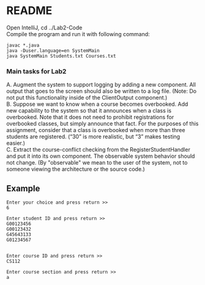 # README

Open IntelliJ, cd ../Lab2-Code \
Compile the program and run it with following command:
```
javac *.java   
java -Duser.language=en SystemMain
java SystemMain Students.txt Courses.txt
```

### Main tasks for Lab2
A. Augment the system to support logging by adding a new component. All output that goes to the
screen should also be written to a log file. (Note: Do not put this functionality inside of the
ClientOutput component.) \
B. Suppose we want to know when a course becomes overbooked. Add new capability to the
system so that it announces when a class is overbooked. Note that it does not need to prohibit
registrations for overbooked classes, but simply announce that fact. For the purposes of this
assignment, consider that a class is overbooked when more than three students are registered.
(“30” is more realistic, but “3” makes testing easier.) \
C. Extract the course-conflict checking from the RegisterStudentHandler and put it into its own
component. The observable system behavior should not change. (By "observable" we mean to
the user of the system, not to someone viewing the architecture or the source code.)

## Example
```aidl
Enter your choice and press return >> 
6

Enter student ID and press return >> 
G00123456 
G00123432 
G45643133 
G01234567


Enter course ID and press return >> 
CS112

Enter course section and press return >> 
a
```